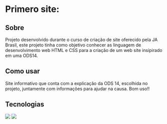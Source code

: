 <h1>Primero site:</h1>

<h2>Sobre</h2>
<p>Projeto desenvolvido durante o curso de criação de site oferecido pela JA Brasil, este projeto tinha como objetivo conhecer as linguagem de desenvolvimento web HTML e CSS 
  para a criação de um web site insipirado em uma ODS14.</p>

## Como usar
Site informativo que conta com a explicação da ODS 14, escolhida no projeto, juntamente com informações para ajudar na causa.
Bom uso!!

## Tecnologias
<div>
  <img src="https://img.shields.io/badge/HTML-239120?style=for-the-badge&logo=html5&logoColor=white">
  <img src="https://img.shields.io/badge/CSS-239120?style=for-the-badge&logo=css3&logoColor=white">
</div>
